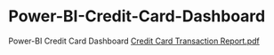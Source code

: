 # Power-BI-Credit-Card-Dashboard
Power-BI Credit Card Dashboard
[Credit Card Transaction Report.pdf](https://github.com/user-attachments/files/20798654/Credit.Card.Transaction.Report.pdf)
